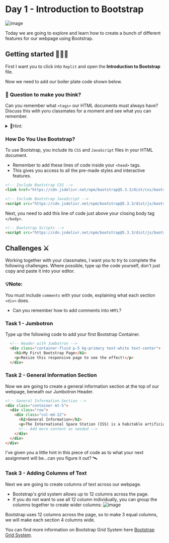 # Day 1 - Introduction to Bootstrap

![image](https://github.com/ross-bish/Bootstrap/assets/83789503/ce5b5616-1e22-4f51-a2bc-d7eb701fab8c)

Today we are going to explore and learn how to create a bunch of different features for our webpage using Bootstrap.

## Getting started 👨🏽‍💻
First I want you to click into `Replit` and open the **Introduction to Bootstrap** file.

Now we need to add our boiler plate code shown below.

### 🤔 Question to make you think?
Can you remember what `<tags>` our HTML documents must always have?
Discuss this with yoru classmates for a moment and see what you can remember.

<details>
  <summary>👀Hint:</summary>
  
````html
  <html></html>
  <body></body>
  <head></head>
  <title></title>
  
````
</details>

### How Do You Use Bootstrap?
To use Bootstrap, you include its `CSS` and `JavaScript` files in your HTML document. 

- Remember to add these lines of code inside your `<head>` tags.
- This gives you access to all the pre-made styles and interactive features.

````html
<!-- Include Bootstrap CSS -->
<link href="https://cdn.jsdelivr.net/npm/bootstrap@5.3.3/dist/css/bootstrap.min.css" rel="stylesheet">

<!-- Include Bootstrap JavaScript -->
<script src="https://cdn.jsdelivr.net/npm/bootstrap@5.3.3/dist/js/bootstrap.bundle.min.js"></script>
````

Next, you need to add this line of code just above your closing body tag `</body>`.

````html
<!-- Bootstrap Scripts -->
<script src="https://cdn.jsdelivr.net/npm/bootstrap@5.3.3/dist/js/bootstrap.bundle.min.js"></script>
````

## Challenges ⚔️
Working together with your classmates, I want you to try to complete the following challenges. Where possible, type up the code yourself, don't just copy and paste it into your editor.

### 💡Note: 
You must include `comments` with your code, explaining what each section `<div>` does.

  - Can you remember how to add comments into `HMTL`?

### Task 1 - Jumbotron
Type up the following code to add your first Bootstrap Container.
````html
  <!-- Header with Jumbotron -->
  <div class="container-fluid p-5 bg-primary text-white text-center">
    <h1>My First Bootstrap Page</h1>
    <p>Resize this responsive page to see the effect!</p>
  </div>
````

### Task 2 - General Information Section
Now we are going to create a general information section at the top of our webpage, beneath our Jumbotron Header.
````html
<!-- General Information Section -->
<div class="container mt-5">
  <div class="row">
    <div class="col-md-12">
      <h2>General Information</h2>
      <p>The International Space Station (ISS) is a habitable artificial satellite...</p>
      <!-- Add more content as needed -->
    </div>
  </div>
</div>
````
I've given you a little hint in this piece of code as to what your next assignment will be...can you figure it out? 🛰️

### Task 3 - Adding Columns of Text
Next we are going to create columns of text across our webpage. 

- Bootstrap's grid system allows up to 12 columns across the page.
- If you do not want to use all 12 column individually, you can group the columns together to create wider columns:
![image](https://github.com/ross-bish/Bootstrap/assets/83789503/7dab612e-d402-4696-ae0e-0285b8c8e077)


Bootstrap uses 12 columns across the page, so to make 3 equal columns, we will make each section 4 columns wide.

You can find more information on Bootstrap Grid System here [Bootstrap Grid System](https://www.w3schools.com/bootstrap/bootstrap_grid_system.asp).
